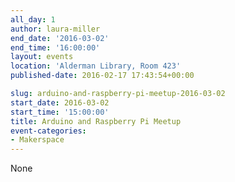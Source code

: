 ```yaml
---
all_day: 1
author: laura-miller
end_date: '2016-03-02'
end_time: '16:00:00'
layout: events
location: 'Alderman Library, Room 423'
published-date: 2016-02-17 17:43:54+00:00

slug: arduino-and-raspberry-pi-meetup-2016-03-02
start_date: 2016-03-02
start_time: '15:00:00'
title: Arduino and Raspberry Pi Meetup
event-categories:
- Makerspace
---
```


None

